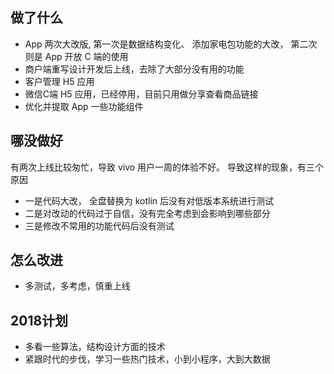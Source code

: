 ## 做了什么
- App 两次大改版, 第一次是数据结构变化、 添加家电包功能的大改， 第二次则是 App 开放 C 端的使用
- 商户端重写设计开发后上线，去除了大部分没有用的功能
- 客户管理 H5 应用
- 微信C端 H5 应用，已经停用，目前只用做分享查看商品链接
- 优化并提取 App 一些功能组件

## 哪没做好

有两次上线比较匆忙，导致 vivo 用户一周的体验不好。 导致这样的现象，有三个原因
- 一是代码大改， 全盘替换为 kotlin 后没有对低版本系统进行测试
- 二是对改动的代码过于自信，没有完全考虑到会影响到哪些部分
- 三是修改不常用的功能代码后没有测试

## 怎么改进
- 多测试，多考虑，慎重上线

## 2018计划

- 多看一些算法，结构设计方面的技术
- 紧跟时代的步伐，学习一些热门技术，小到小程序，大到大数据

